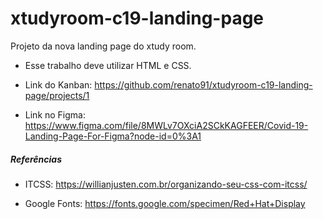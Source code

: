 # xtudyroom-c19-landing-page

Projeto da nova landing page do xtudy room.

- Esse trabalho deve utilizar HTML e CSS.

- Link do Kanban: https://github.com/renato91/xtudyroom-c19-landing-page/projects/1

- Link no Figma: https://www.figma.com/file/8MWLv7OXciA2SCkKAGFEER/Covid-19-Landing-Page-For-Figma?node-id=0%3A1

##### Referências
- ITCSS: https://willianjusten.com.br/organizando-seu-css-com-itcss/

- Google Fonts: https://fonts.google.com/specimen/Red+Hat+Display

